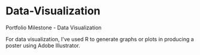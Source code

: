 # Data-Visualization
Portfolio Milestone - Data Visualization

For data visualization, I've used R to generate graphs or plots in producing a poster using Adobe Illustrator. 
